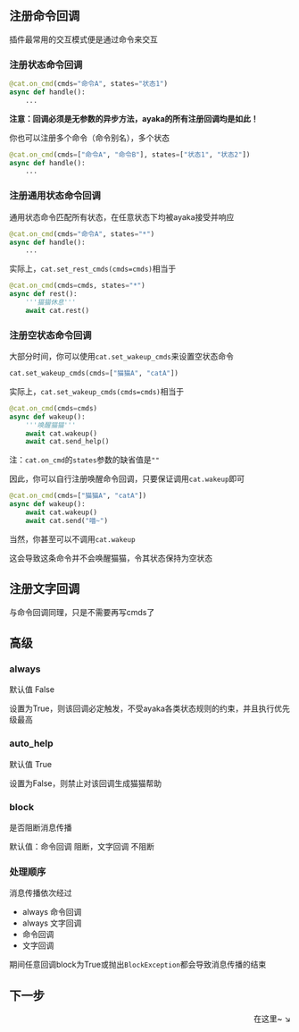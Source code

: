 ## 注册命令回调

插件最常用的交互模式便是通过命令来交互

### 注册状态命令回调

```py
@cat.on_cmd(cmds="命令A", states="状态1")
async def handle():
    ...
```

**注意：回调必须是无参数的异步方法，ayaka的所有注册回调均是如此！**

你也可以注册多个命令（命令别名），多个状态

```py
@cat.on_cmd(cmds=["命令A", "命令B"], states=["状态1", "状态2"])
async def handle():
    ...
```

### 注册通用状态命令回调

通用状态命令匹配所有状态，在任意状态下均被ayaka接受并响应

```py
@cat.on_cmd(cmds="命令A", states="*")
async def handle():
    ...
```

实际上，`cat.set_rest_cmds(cmds=cmds)`相当于

```py
@cat.on_cmd(cmds=cmds, states="*")
async def rest():
    '''猫猫休息'''
    await cat.rest()
```

### 注册空状态命令回调

大部分时间，你可以使用`cat.set_wakeup_cmds`来设置空状态命令

```py
cat.set_wakeup_cmds(cmds=["猫猫A", "catA"])
```

实际上，`cat.set_wakeup_cmds(cmds=cmds)`相当于

```py
@cat.on_cmd(cmds=cmds)
async def wakeup():
    '''唤醒猫猫'''
    await cat.wakeup()
    await cat.send_help()
```

注：`cat.on_cmd`的`states`参数的缺省值是`""`

因此，你可以自行注册唤醒命令回调，只要保证调用`cat.wakeup`即可

```py
@cat.on_cmd(cmds=["猫猫A", "catA"])
async def wakeup():
    await cat.wakeup()
    await cat.send("喵~")
```

当然，你甚至可以不调用`cat.wakeup`

这会导致这条命令并不会唤醒猫猫，令其状态保持为空状态

## 注册文字回调

与命令回调同理，只是不需要再写cmds了

## 高级

### always

默认值 False

设置为True，则该回调必定触发，不受ayaka各类状态规则的约束，并且执行优先级最高

### auto_help

默认值 True

设置为False，则禁止对该回调生成猫猫帮助

### block

是否阻断消息传播

默认值：命令回调 阻断，文字回调 不阻断

### 处理顺序

消息传播依次经过

- always 命令回调
- always 文字回调
- 命令回调
- 文字回调

期间任意回调block为True或抛出`BlockException`都会导致消息传播的结束

## 下一步

<div align="right">
    在这里~ ↘
</div>
